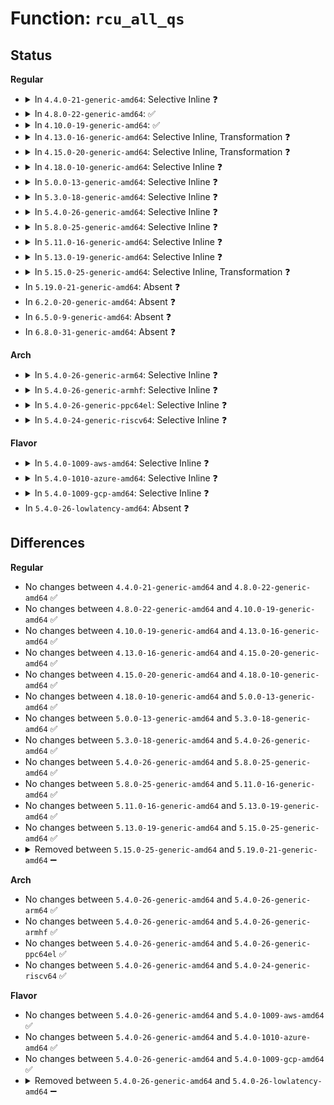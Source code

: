 # Function: <code>rcu_all_qs</code>

## Status
<b>Regular</b>
<ul>
<li>
<details>
<summary>In <code>4.4.0-21-generic-amd64</code>: Selective Inline ❓</summary>

```c
void rcu_all_qs()
```

```json
{
  "name": "rcu_all_qs",
  "collision_type": "Unique Global",
  "inline_type": "Selective",
  "funcs": [
    {
      "addr": 18446744071579788720,
      "name": "rcu_all_qs",
      "external": true,
      "loc": "kernel/rcu/tree.c:377",
      "file": "kernel/rcu/tree.c",
      "inline": "not declared, inlined",
      "caller_inline": [
        "kernel/rcu/tree.c:force_qs_rnp",
        "kernel/rcu/tree.c:rcu_gp_kthread",
        "kernel/rcu/tree.c:rcu_gp_kthread",
        "kernel/rcu/tree.c:rcu_gp_kthread",
        "kernel/rcu/tree.c:rcu_gp_kthread",
        "kernel/rcu/tree.c:rcu_gp_kthread",
        "kernel/rcu/tree.c:rcu_check_callbacks"
      ],
      "caller_func": [
        "kernel/workqueue.c:process_one_work",
        "mm/mlock.c:apply_mlockall_flags"
      ]
    }
  ],
  "symbols": [
    {
      "addr": 18446744071579788720,
      "name": "rcu_all_qs",
      "section": ".text",
      "bind": "STB_GLOBAL",
      "size": 37
    }
  ]
}
```
</details>
</li>
<li>
<details>
<summary>In <code>4.8.0-22-generic-amd64</code>: ✅</summary>

```c
void rcu_all_qs()
```

```json
{
  "name": "rcu_all_qs",
  "collision_type": "Unique Global",
  "inline_type": "No",
  "funcs": [
    {
      "addr": 18446744071579813280,
      "name": "rcu_all_qs",
      "external": true,
      "loc": "kernel/rcu/tree.c:368",
      "file": "kernel/rcu/tree.c",
      "inline": "seen, unknown",
      "caller_inline": [],
      "caller_func": [
        "kernel/workqueue.c:process_one_work",
        "kernel/rcu/tree.c:force_qs_rnp",
        "kernel/rcu/tree.c:rcu_check_callbacks",
        "kernel/rcu/tree.c:rcu_gp_kthread",
        "kernel/rcu/tree.c:rcu_gp_kthread",
        "kernel/rcu/tree.c:rcu_gp_kthread",
        "kernel/rcu/tree.c:rcu_gp_kthread",
        "kernel/rcu/tree.c:rcu_gp_kthread",
        "mm/mlock.c:apply_mlockall_flags"
      ]
    }
  ],
  "symbols": [
    {
      "addr": 18446744071579813280,
      "name": "rcu_all_qs",
      "section": ".text",
      "bind": "STB_GLOBAL",
      "size": 118
    }
  ]
}
```
</details>
</li>
<li>
<details>
<summary>In <code>4.10.0-19-generic-amd64</code>: ✅</summary>

```c
void rcu_all_qs()
```

```json
{
  "name": "rcu_all_qs",
  "collision_type": "Unique Global",
  "inline_type": "No",
  "funcs": [
    {
      "addr": 18446744071579839920,
      "name": "rcu_all_qs",
      "external": true,
      "loc": "kernel/rcu/tree.c:369",
      "file": "kernel/rcu/tree.c",
      "inline": "seen, unknown",
      "caller_inline": [],
      "caller_func": [
        "kernel/workqueue.c:process_one_work",
        "kernel/rcu/tree.c:force_qs_rnp",
        "kernel/rcu/tree.c:rcu_check_callbacks",
        "kernel/rcu/tree.c:rcu_gp_kthread",
        "kernel/rcu/tree.c:rcu_gp_kthread",
        "kernel/rcu/tree.c:rcu_gp_kthread",
        "kernel/rcu/tree.c:rcu_gp_kthread",
        "kernel/rcu/tree.c:rcu_gp_kthread",
        "mm/mlock.c:apply_mlockall_flags"
      ]
    }
  ],
  "symbols": [
    {
      "addr": 18446744071579839920,
      "name": "rcu_all_qs",
      "section": ".text",
      "bind": "STB_GLOBAL",
      "size": 118
    }
  ]
}
```
</details>
</li>
<li>
<details>
<summary>In <code>4.13.0-16-generic-amd64</code>: Selective Inline, Transformation ❓</summary>

```c
void rcu_all_qs()
```

```json
{
  "name": "rcu_all_qs",
  "collision_type": "Unique Global",
  "inline_type": "Selective",
  "funcs": [
    {
      "addr": 18446744071579842910,
      "name": "rcu_all_qs",
      "external": true,
      "loc": "kernel/rcu/tree.c:490",
      "file": "kernel/rcu/tree.c",
      "inline": "not declared, inlined",
      "caller_inline": [
        "kernel/rcu/tree.c:force_qs_rnp",
        "kernel/rcu/tree.c:rcu_check_callbacks",
        "kernel/rcu/tree.c:rcu_gp_kthread",
        "kernel/rcu/tree.c:rcu_gp_kthread",
        "kernel/rcu/tree.c:rcu_gp_kthread",
        "kernel/rcu/tree.c:rcu_gp_kthread",
        "kernel/rcu/tree.c:rcu_gp_kthread"
      ],
      "caller_func": [
        "kernel/workqueue.c:process_one_work",
        "kernel/rcu/tree.c:force_qs_rnp",
        "kernel/rcu/tree.c:rcu_check_callbacks",
        "kernel/rcu/tree.c:rcu_gp_kthread",
        "kernel/rcu/tree.c:rcu_gp_kthread",
        "kernel/rcu/tree.c:rcu_gp_kthread",
        "kernel/rcu/tree.c:rcu_gp_kthread",
        "kernel/rcu/tree.c:rcu_gp_kthread",
        "mm/mlock.c:apply_mlockall_flags"
      ]
    }
  ],
  "symbols": [
    {
      "addr": 18446744071579842560,
      "name": "rcu_all_qs.part.62",
      "section": ".text",
      "bind": "STB_LOCAL",
      "size": 121
    },
    {
      "addr": 18446744071579842688,
      "name": "rcu_all_qs",
      "section": ".text",
      "bind": "STB_GLOBAL",
      "size": 52
    }
  ]
}
```
</details>
</li>
<li>
<details>
<summary>In <code>4.15.0-20-generic-amd64</code>: Selective Inline, Transformation ❓</summary>

```c
void rcu_all_qs()
```

```json
{
  "name": "rcu_all_qs",
  "collision_type": "Unique Global",
  "inline_type": "Selective",
  "funcs": [
    {
      "addr": 18446744071579882401,
      "name": "rcu_all_qs",
      "external": true,
      "loc": "kernel/rcu/tree.c:487",
      "file": "kernel/rcu/tree.c",
      "inline": "not declared, inlined",
      "caller_inline": [
        "kernel/rcu/tree.c:force_qs_rnp",
        "kernel/rcu/tree.c:rcu_check_callbacks",
        "kernel/rcu/tree.c:rcu_gp_kthread",
        "kernel/rcu/tree.c:rcu_gp_kthread",
        "kernel/rcu/tree.c:rcu_gp_kthread",
        "kernel/rcu/tree.c:rcu_gp_kthread",
        "kernel/rcu/tree.c:rcu_gp_kthread"
      ],
      "caller_func": [
        "kernel/workqueue.c:process_one_work",
        "kernel/rcu/tree.c:force_qs_rnp",
        "kernel/rcu/tree.c:rcu_check_callbacks",
        "kernel/rcu/tree.c:rcu_gp_kthread",
        "kernel/rcu/tree.c:rcu_gp_kthread",
        "kernel/rcu/tree.c:rcu_gp_kthread",
        "kernel/rcu/tree.c:rcu_gp_kthread",
        "kernel/rcu/tree.c:rcu_gp_kthread",
        "mm/mlock.c:apply_mlockall_flags"
      ]
    }
  ],
  "symbols": [
    {
      "addr": 18446744071579882064,
      "name": "rcu_all_qs.part.62",
      "section": ".text",
      "bind": "STB_LOCAL",
      "size": 121
    },
    {
      "addr": 18446744071579882192,
      "name": "rcu_all_qs",
      "section": ".text",
      "bind": "STB_GLOBAL",
      "size": 51
    }
  ]
}
```
</details>
</li>
<li>
<details>
<summary>In <code>4.18.0-10-generic-amd64</code>: Selective Inline ❓</summary>

```c
void rcu_all_qs()
```

```json
{
  "name": "rcu_all_qs",
  "collision_type": "Unique Global",
  "inline_type": "Selective",
  "funcs": [
    {
      "addr": 18446744071579918464,
      "name": "rcu_all_qs",
      "external": true,
      "loc": "kernel/rcu/tree.c:474",
      "file": "kernel/rcu/tree.c",
      "inline": "not declared, inlined",
      "caller_inline": [],
      "caller_func": [
        "kernel/sched/core.c:_cond_resched",
        "kernel/rcu/tree.c:rcu_check_callbacks"
      ]
    }
  ],
  "symbols": [
    {
      "addr": 18446744071579918464,
      "name": "rcu_all_qs",
      "section": ".text",
      "bind": "STB_GLOBAL",
      "size": 154
    }
  ]
}
```
</details>
</li>
<li>
<details>
<summary>In <code>5.0.0-13-generic-amd64</code>: Selective Inline ❓</summary>

```c
void rcu_all_qs()
```

```json
{
  "name": "rcu_all_qs",
  "collision_type": "Unique Global",
  "inline_type": "Selective",
  "funcs": [
    {
      "addr": 18446744071579962768,
      "name": "rcu_all_qs",
      "external": true,
      "loc": "kernel/rcu/tree_plugin.h:979",
      "file": "kernel/rcu/tree.c",
      "inline": "not declared, inlined",
      "caller_inline": [],
      "caller_func": [
        "kernel/sched/core.c:_cond_resched"
      ]
    }
  ],
  "symbols": [
    {
      "addr": 18446744071579962768,
      "name": "rcu_all_qs",
      "section": ".text",
      "bind": "STB_GLOBAL",
      "size": 138
    }
  ]
}
```
</details>
</li>
<li>
<details>
<summary>In <code>5.3.0-18-generic-amd64</code>: Selective Inline ❓</summary>

```c
void rcu_all_qs()
```

```json
{
  "name": "rcu_all_qs",
  "collision_type": "Unique Global",
  "inline_type": "Selective",
  "funcs": [
    {
      "addr": 18446744071580011600,
      "name": "rcu_all_qs",
      "external": true,
      "loc": "kernel/rcu/tree_plugin.h:837",
      "file": "kernel/rcu/tree.c",
      "inline": "not declared, inlined",
      "caller_inline": [],
      "caller_func": [
        "kernel/sched/core.c:_cond_resched"
      ]
    }
  ],
  "symbols": [
    {
      "addr": 18446744071580011600,
      "name": "rcu_all_qs",
      "section": ".text",
      "bind": "STB_GLOBAL",
      "size": 106
    }
  ]
}
```
</details>
</li>
<li>
<details>
<summary>In <code>5.4.0-26-generic-amd64</code>: Selective Inline ❓</summary>

```c
void rcu_all_qs()
```

```json
{
  "name": "rcu_all_qs",
  "collision_type": "Unique Global",
  "inline_type": "Selective",
  "funcs": [
    {
      "addr": 18446744071580062176,
      "name": "rcu_all_qs",
      "external": true,
      "loc": "kernel/rcu/tree_plugin.h:818",
      "file": "kernel/rcu/tree.c",
      "inline": "not declared, inlined",
      "caller_inline": [],
      "caller_func": [
        "kernel/sched/core.c:_cond_resched"
      ]
    }
  ],
  "symbols": [
    {
      "addr": 18446744071580062176,
      "name": "rcu_all_qs",
      "section": ".text",
      "bind": "STB_GLOBAL",
      "size": 106
    }
  ]
}
```
</details>
</li>
<li>
<details>
<summary>In <code>5.8.0-25-generic-amd64</code>: Selective Inline ❓</summary>

```c
void rcu_all_qs()
```

```json
{
  "name": "rcu_all_qs",
  "collision_type": "Unique Global",
  "inline_type": "Selective",
  "funcs": [
    {
      "addr": 18446744071580117344,
      "name": "rcu_all_qs",
      "external": true,
      "loc": "kernel/rcu/tree_plugin.h:807",
      "file": "kernel/rcu/tree.c",
      "inline": "not declared, inlined",
      "caller_inline": [],
      "caller_func": [
        "kernel/sched/core.c:_cond_resched"
      ]
    }
  ],
  "symbols": [
    {
      "addr": 18446744071580117344,
      "name": "rcu_all_qs",
      "section": ".text",
      "bind": "STB_GLOBAL",
      "size": 109
    }
  ]
}
```
</details>
</li>
<li>
<details>
<summary>In <code>5.11.0-16-generic-amd64</code>: Selective Inline ❓</summary>

```c
void rcu_all_qs()
```

```json
{
  "name": "rcu_all_qs",
  "collision_type": "Unique Global",
  "inline_type": "Selective",
  "funcs": [
    {
      "addr": 18446744071580097232,
      "name": "rcu_all_qs",
      "external": true,
      "loc": "kernel/rcu/tree_plugin.h:835",
      "file": "kernel/rcu/tree.c",
      "inline": "not declared, inlined",
      "caller_inline": [],
      "caller_func": [
        "kernel/sched/core.c:affine_move_task"
      ]
    }
  ],
  "symbols": [
    {
      "addr": 18446744071580097232,
      "name": "rcu_all_qs",
      "section": ".text",
      "bind": "STB_GLOBAL",
      "size": 109
    }
  ]
}
```
</details>
</li>
<li>
<details>
<summary>In <code>5.13.0-19-generic-amd64</code>: Selective Inline ❓</summary>

```c
void rcu_all_qs()
```

```json
{
  "name": "rcu_all_qs",
  "collision_type": "Unique Global",
  "inline_type": "Selective",
  "funcs": [
    {
      "addr": 18446744071580105120,
      "name": "rcu_all_qs",
      "external": true,
      "loc": "kernel/rcu/tree_plugin.h:902",
      "file": "kernel/rcu/tree.c",
      "inline": "not declared, inlined",
      "caller_inline": [],
      "caller_func": [
        "kernel/sched/core.c:affine_move_task"
      ]
    }
  ],
  "symbols": [
    {
      "addr": 18446744071580105120,
      "name": "rcu_all_qs",
      "section": ".text",
      "bind": "STB_GLOBAL",
      "size": 111
    }
  ]
}
```
</details>
</li>
<li>
<details>
<summary>In <code>5.15.0-25-generic-amd64</code>: Selective Inline, Transformation ❓</summary>

```c
void rcu_all_qs()
```

```json
{
  "name": "rcu_all_qs",
  "collision_type": "Unique Global",
  "inline_type": "Selective",
  "funcs": [
    {
      "addr": 18446744071580247285,
      "name": "rcu_all_qs",
      "external": true,
      "loc": "kernel/rcu/tree_plugin.h:862",
      "file": "kernel/rcu/tree.c",
      "inline": "not declared, inlined",
      "caller_inline": [],
      "caller_func": [
        "kernel/sched/core.c:affine_move_task"
      ]
    }
  ],
  "symbols": [
    {
      "addr": 18446744071592146353,
      "name": "rcu_all_qs.cold",
      "section": ".text",
      "bind": "STB_LOCAL",
      "size": 20
    },
    {
      "addr": 18446744071580247232,
      "name": "rcu_all_qs",
      "section": ".text",
      "bind": "STB_GLOBAL",
      "size": 141
    }
  ]
}
```
</details>
</li>
<li>
In <code>5.19.0-21-generic-amd64</code>: Absent ❓
</li>
<li>
In <code>6.2.0-20-generic-amd64</code>: Absent ❓
</li>
<li>
In <code>6.5.0-9-generic-amd64</code>: Absent ❓
</li>
<li>
In <code>6.8.0-31-generic-amd64</code>: Absent ❓
</li>
</ul>
<b>Arch</b>
<ul>
<li>
<details>
<summary>In <code>5.4.0-26-generic-arm64</code>: Selective Inline ❓</summary>

```c
void rcu_all_qs()
```

```json
{
  "name": "rcu_all_qs",
  "collision_type": "Unique Global",
  "inline_type": "Selective",
  "funcs": [
    {
      "addr": 18446603336491271968,
      "name": "rcu_all_qs",
      "external": true,
      "loc": "kernel/rcu/tree_plugin.h:818",
      "file": "kernel/rcu/tree.c",
      "inline": "not declared, inlined",
      "caller_inline": [],
      "caller_func": [
        "kernel/sched/core.c:_cond_resched"
      ]
    }
  ],
  "symbols": [
    {
      "addr": 18446603336491271968,
      "name": "rcu_all_qs",
      "section": ".text",
      "bind": "STB_GLOBAL",
      "size": 152
    }
  ]
}
```
</details>
</li>
<li>
<details>
<summary>In <code>5.4.0-26-generic-armhf</code>: Selective Inline ❓</summary>

```c
void rcu_all_qs()
```

```json
{
  "name": "rcu_all_qs",
  "collision_type": "Unique Global",
  "inline_type": "Selective",
  "funcs": [
    {
      "addr": 3225272536,
      "name": "rcu_all_qs",
      "external": true,
      "loc": "kernel/rcu/tree_plugin.h:818",
      "file": "kernel/rcu/tree.c",
      "inline": "not declared, inlined",
      "caller_inline": [],
      "caller_func": [
        "kernel/sched/core.c:_cond_resched"
      ]
    }
  ],
  "symbols": [
    {
      "addr": 3225272536,
      "name": "rcu_all_qs",
      "section": ".text",
      "bind": "STB_GLOBAL",
      "size": 148
    }
  ]
}
```
</details>
</li>
<li>
<details>
<summary>In <code>5.4.0-26-generic-ppc64el</code>: Selective Inline ❓</summary>

```c
void rcu_all_qs()
```

```json
{
  "name": "rcu_all_qs",
  "collision_type": "Unique Global",
  "inline_type": "Selective",
  "funcs": [
    {
      "addr": 13835058055284167936,
      "name": "rcu_all_qs",
      "external": true,
      "loc": "kernel/rcu/tree_plugin.h:818",
      "file": "kernel/rcu/tree.c",
      "inline": "not declared, inlined",
      "caller_inline": [],
      "caller_func": [
        "kernel/sched/core.c:_cond_resched"
      ]
    }
  ],
  "symbols": [
    {
      "addr": 13835058055284167936,
      "name": "rcu_all_qs",
      "section": ".text",
      "bind": "STB_GLOBAL",
      "size": 224
    }
  ]
}
```
</details>
</li>
<li>
<details>
<summary>In <code>5.4.0-24-generic-riscv64</code>: Selective Inline ❓</summary>

```c
void rcu_all_qs()
```

```json
{
  "name": "rcu_all_qs",
  "collision_type": "Unique Global",
  "inline_type": "Selective",
  "funcs": [
    {
      "addr": 18446743936271783848,
      "name": "rcu_all_qs",
      "external": true,
      "loc": "kernel/rcu/tree_plugin.h:818",
      "file": "kernel/rcu/tree.c",
      "inline": "not declared, inlined",
      "caller_inline": [],
      "caller_func": [
        "kernel/sched/core.c:_cond_resched"
      ]
    }
  ],
  "symbols": [
    {
      "addr": 18446743936271783848,
      "name": "rcu_all_qs",
      "section": ".text",
      "bind": "STB_GLOBAL",
      "size": 170
    }
  ]
}
```
</details>
</li>
</ul>
<b>Flavor</b>
<ul>
<li>
<details>
<summary>In <code>5.4.0-1009-aws-amd64</code>: Selective Inline ❓</summary>

```c
void rcu_all_qs()
```

```json
{
  "name": "rcu_all_qs",
  "collision_type": "Unique Global",
  "inline_type": "Selective",
  "funcs": [
    {
      "addr": 18446744071580030912,
      "name": "rcu_all_qs",
      "external": true,
      "loc": "kernel/rcu/tree_plugin.h:818",
      "file": "kernel/rcu/tree.c",
      "inline": "not declared, inlined",
      "caller_inline": [],
      "caller_func": [
        "kernel/sched/core.c:_cond_resched"
      ]
    }
  ],
  "symbols": [
    {
      "addr": 18446744071580030912,
      "name": "rcu_all_qs",
      "section": ".text",
      "bind": "STB_GLOBAL",
      "size": 106
    }
  ]
}
```
</details>
</li>
<li>
<details>
<summary>In <code>5.4.0-1010-azure-amd64</code>: Selective Inline ❓</summary>

```c
void rcu_all_qs()
```

```json
{
  "name": "rcu_all_qs",
  "collision_type": "Unique Global",
  "inline_type": "Selective",
  "funcs": [
    {
      "addr": 18446744071579962416,
      "name": "rcu_all_qs",
      "external": true,
      "loc": "kernel/rcu/tree_plugin.h:818",
      "file": "kernel/rcu/tree.c",
      "inline": "not declared, inlined",
      "caller_inline": [],
      "caller_func": [
        "kernel/sched/core.c:_cond_resched"
      ]
    }
  ],
  "symbols": [
    {
      "addr": 18446744071579962416,
      "name": "rcu_all_qs",
      "section": ".text",
      "bind": "STB_GLOBAL",
      "size": 84
    }
  ]
}
```
</details>
</li>
<li>
<details>
<summary>In <code>5.4.0-1009-gcp-amd64</code>: Selective Inline ❓</summary>

```c
void rcu_all_qs()
```

```json
{
  "name": "rcu_all_qs",
  "collision_type": "Unique Global",
  "inline_type": "Selective",
  "funcs": [
    {
      "addr": 18446744071580022448,
      "name": "rcu_all_qs",
      "external": true,
      "loc": "kernel/rcu/tree_plugin.h:818",
      "file": "kernel/rcu/tree.c",
      "inline": "not declared, inlined",
      "caller_inline": [],
      "caller_func": [
        "kernel/sched/core.c:_cond_resched"
      ]
    }
  ],
  "symbols": [
    {
      "addr": 18446744071580022448,
      "name": "rcu_all_qs",
      "section": ".text",
      "bind": "STB_GLOBAL",
      "size": 106
    }
  ]
}
```
</details>
</li>
<li>
In <code>5.4.0-26-lowlatency-amd64</code>: Absent ❓
</li>
</ul>

## Differences
<b>Regular</b>
<ul>
<li>
No changes between <code>4.4.0-21-generic-amd64</code> and <code>4.8.0-22-generic-amd64</code> ✅
</li>
<li>
No changes between <code>4.8.0-22-generic-amd64</code> and <code>4.10.0-19-generic-amd64</code> ✅
</li>
<li>
No changes between <code>4.10.0-19-generic-amd64</code> and <code>4.13.0-16-generic-amd64</code> ✅
</li>
<li>
No changes between <code>4.13.0-16-generic-amd64</code> and <code>4.15.0-20-generic-amd64</code> ✅
</li>
<li>
No changes between <code>4.15.0-20-generic-amd64</code> and <code>4.18.0-10-generic-amd64</code> ✅
</li>
<li>
No changes between <code>4.18.0-10-generic-amd64</code> and <code>5.0.0-13-generic-amd64</code> ✅
</li>
<li>
No changes between <code>5.0.0-13-generic-amd64</code> and <code>5.3.0-18-generic-amd64</code> ✅
</li>
<li>
No changes between <code>5.3.0-18-generic-amd64</code> and <code>5.4.0-26-generic-amd64</code> ✅
</li>
<li>
No changes between <code>5.4.0-26-generic-amd64</code> and <code>5.8.0-25-generic-amd64</code> ✅
</li>
<li>
No changes between <code>5.8.0-25-generic-amd64</code> and <code>5.11.0-16-generic-amd64</code> ✅
</li>
<li>
No changes between <code>5.11.0-16-generic-amd64</code> and <code>5.13.0-19-generic-amd64</code> ✅
</li>
<li>
No changes between <code>5.13.0-19-generic-amd64</code> and <code>5.15.0-25-generic-amd64</code> ✅
</li>
<li>
<details>
<summary>Removed between <code>5.15.0-25-generic-amd64</code> and <code>5.19.0-21-generic-amd64</code> ➖</summary>

```c
void rcu_all_qs()
```
</details>
</li>
</ul>
<b>Arch</b>
<ul>
<li>
No changes between <code>5.4.0-26-generic-amd64</code> and <code>5.4.0-26-generic-arm64</code> ✅
</li>
<li>
No changes between <code>5.4.0-26-generic-amd64</code> and <code>5.4.0-26-generic-armhf</code> ✅
</li>
<li>
No changes between <code>5.4.0-26-generic-amd64</code> and <code>5.4.0-26-generic-ppc64el</code> ✅
</li>
<li>
No changes between <code>5.4.0-26-generic-amd64</code> and <code>5.4.0-24-generic-riscv64</code> ✅
</li>
</ul>
<b>Flavor</b>
<ul>
<li>
No changes between <code>5.4.0-26-generic-amd64</code> and <code>5.4.0-1009-aws-amd64</code> ✅
</li>
<li>
No changes between <code>5.4.0-26-generic-amd64</code> and <code>5.4.0-1010-azure-amd64</code> ✅
</li>
<li>
No changes between <code>5.4.0-26-generic-amd64</code> and <code>5.4.0-1009-gcp-amd64</code> ✅
</li>
<li>
<details>
<summary>Removed between <code>5.4.0-26-generic-amd64</code> and <code>5.4.0-26-lowlatency-amd64</code> ➖</summary>

```c
void rcu_all_qs()
```
</details>
</li>
</ul>
